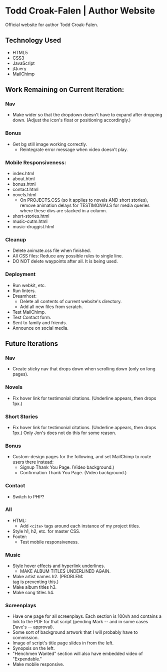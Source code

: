 # Todd Croak-Falen | Author Website
Official website for author Todd Croak-Falen.

## Technology Used

- HTML5
- CSS3
- JavaScript
- jQuery
- MailChimp

## Work Remaining on Current Iteration:

### Nav

- Make wider so that the dropdown doesn't have to expand after dropping down. (Adjust the icon's float or positioning accordingly.)

### Bonus

- Get bg still image working correctly.
  - Reintegrate error message when video doesn't play.

### Mobile Responsiveness:

- index.html
- about.html
- bonus.html
- contact.html
- novels.html
  - On PROJECTS.CSS (so it applies to novels AND short stories), remove animation delays for TESTIMONIALS for media queries where these divs are stacked in a column.
- short-stories.html
- music-cutm.html
- music-druggist.html

### Cleanup

- Delete animate.css file when finished.
- All CSS files: Reduce any possible rules to single line.
- DO NOT delete waypoints after all. It is being used.

### Deployment

- Run webkit, etc.
- Run linters.
- Dreamhost:
  - Delete all contents of current website's directory.
  - Add all new files from scratch.
- Test MailChimp.
- Test Contact form.
- Sent to family and friends.
- Announce on social media.

## Future Iterations

### Nav

- Create sticky nav that drops down when scrolling down (only on long pages).

### Novels

- Fix hover link for testimonial citations. (Underline appears, then drops 1px.)

### Short Stories

- Fix hover link for testimonial citations. (Underline appears, then drops 1px.) Only Jon's does not do this for some reason.

### Bonus

- Custom-design pages for the following, and set MailChimp to route users there instead:
  - Signup Thank You Page. (Video background.)
  - Confirmation Thank You Page. (Video background.)

### Contact

- Switch to PHP?

### All

- HTML:
  - Add `<cite>` tags around each instance of my project titles.
- Style h1, h2, etc. for master CSS.
- Footer:
  - Test mobile responsiveness.

### Music

- Style hover effects and hyperlink underlines.
  - MAKE ALBUM TITLES UNDERLINED AGAIN.
- Make artist names h2. (PROBLEM: <summary> tag is preventing this.)
- Make album titles h3.
- Make song titles h4.

### Screenplays

- Have one page for all screenplays. Each section is 100vh and contains a link to the PDF for that script (pending Mark -- and in some cases Dave's -- approval).
- Some sort of background artwork that I will probably have to commission.
- Image of script's title page slides in from the left.
- Synopsis on the left.
- "Henchmen Wanted" section will also have embedded video of "Expendable."
- Make mobile responsive.